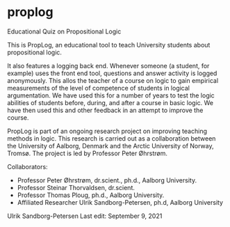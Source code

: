 # proplog
Educational Quiz on Propositional Logic

This is PropLog, an educational tool to teach University students about propositional logic.

It also features a logging back end. Whenever someone (a student, for example) uses the front end tool, questions and answer activity is logged anonymously. This allos the teacher of a course on logic to gain empirical measurements of the level of competence of students in logical argumentation. We have used this for a number of years to test the logic abilities of students before, during, and after a course in basic logic. We have then used this and other feedback in an attempt to improve the course.

PropLog is part of an ongoing research project on improving teaching methods in logic. This research is carried out as a collaboration between the University of Aalborg, Denmark and the Arctic University of Norway, Tromsø. The project is led by Professor Peter Øhrstrøm.

Collaborators:

- Professor Peter Øhrstrøm, dr.scient., ph.d., Aalborg University.
- Professor Steinar Thorvaldsen, dr.scient.
- Professor Thomas Ploug, ph.d., Aalborg University.
- Affiliated Researcher Ulrik Sandborg-Petersen, ph.d, Aalborg University


Ulrik Sandborg-Petersen
Last edit: September 9, 2021






